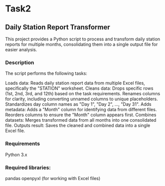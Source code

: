 # Task2
## Daily Station Report Transformer
This project provides a Python script to process and transform daily station reports for multiple months, consolidating them into a single output file for easier analysis.

### Description

The script performs the following tasks:

Loads data: 
Reads daily station report data from multiple Excel files, specifically the "STATION" worksheet.
Cleans data:
Drops specific rows (1st, 2nd, 3rd, and 12th) based on the task requirements.
Renames columns for clarity, including converting unnamed columns to unique placeholders.
Standardizes day column names as "Day 1", "Day 2", ..., "Day 31".
Adds metadata:
Adds a "Month" column for identifying data from different files.
Reorders columns to ensure the "Month" column appears first.
Combines datasets: 
Merges transformed data from all months into one consolidated file.
Outputs result: 
Saves the cleaned and combined data into a single Excel file.

### Requirements
Python 3.x
### Required libraries:
pandas
openpyxl (for working with Excel files)


   
